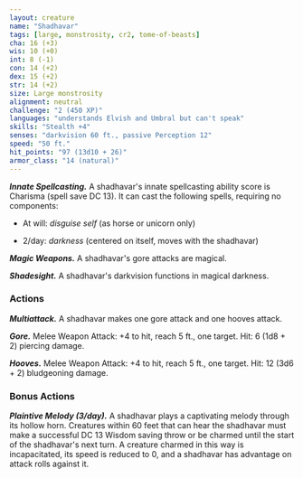 ```yaml
---
layout: creature
name: "Shadhavar"
tags: [large, monstrosity, cr2, tome-of-beasts]
cha: 16 (+3)
wis: 10 (+0)
int: 8 (-1)
con: 14 (+2)
dex: 15 (+2)
str: 14 (+2)
size: Large monstrosity
alignment: neutral
challenge: "2 (450 XP)"
languages: "understands Elvish and Umbral but can't speak"
skills: "Stealth +4"
senses: "darkvision 60 ft., passive Perception 12"
speed: "50 ft."
hit_points: "97 (13d10 + 26)"
armor_class: "14 (natural)"
---
```


***Innate Spellcasting.*** A shadhavar's innate spellcasting ability score is Charisma (spell save DC 13). It can cast the following spells, requiring no components:

* At will: <i>disguise self </i>(as horse or unicorn only)

* 2/day: <i>darkness </i>(centered on itself, moves with the shadhavar)

***Magic Weapons.*** A shadhavar's gore attacks are magical.

***Shadesight.*** A shadhavar's darkvision functions in magical darkness.

### Actions

***Multiattack.*** A shadhavar makes one gore attack and one hooves attack.

***Gore.*** Melee Weapon Attack: +4 to hit, reach 5 ft., one target. Hit: 6 (1d8 + 2) piercing damage.

***Hooves.*** Melee Weapon Attack: +4 to hit, reach 5 ft., one target. Hit: 12 (3d6 + 2) bludgeoning damage.

### Bonus Actions

***Plaintive Melody (3/day).*** A shadhavar plays a captivating melody through its hollow horn. Creatures within 60 feet that can hear the shadhavar must make a successful DC 13 Wisdom saving throw or be charmed until the start of the shadhavar's next turn. A creature charmed in this way is incapacitated, its speed is reduced to 0, and a shadhavar has advantage on attack rolls against it.
